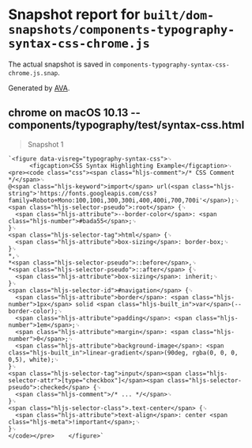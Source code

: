 # Snapshot report for `built/dom-snapshots/components-typography-syntax-css-chrome.js`

The actual snapshot is saved in `components-typography-syntax-css-chrome.js.snap`.

Generated by [AVA](https://ava.li).

## chrome on macOS 10.13 -- components/typography/test/syntax-css.html

> Snapshot 1

    `<figure data-visreg="typography-syntax-css">␊
          <figcaption>CSS Syntax Highlighting Example</figcaption>␊
    <pre><code class="css"><span class="hljs-comment">/* CSS Comment */</span>␊
    @<span class="hljs-keyword">import</span> url(<span class="hljs-string">'https://fonts.googleapis.com/css?family=Roboto+Mono:100,100i,300,300i,400,400i,700,700i'</span>);␊
    <span class="hljs-selector-pseudo">:root</span> {␊
      <span class="hljs-attribute">--border-color</span>: <span class="hljs-number">#bada55</span>;␊
    }␊
    <span class="hljs-selector-tag">html</span> {␊
      <span class="hljs-attribute">box-sizing</span>: border-box;␊
    }␊
    *,␊
    *<span class="hljs-selector-pseudo">::before</span>,␊
    *<span class="hljs-selector-pseudo">::after</span> {␊
      <span class="hljs-attribute">box-sizing</span>: inherit;␊
    }␊
    <span class="hljs-selector-id">#navigation</span> {␊
      <span class="hljs-attribute">border</span>: <span class="hljs-number">1px</span> solid <span class="hljs-built_in">var</span>(--border-color);␊
      <span class="hljs-attribute">padding</span>: <span class="hljs-number">1em</span>;␊
      <span class="hljs-attribute">margin</span>: <span class="hljs-number">0</span>;␊
      <span class="hljs-attribute">background-image</span>: <span class="hljs-built_in">linear-gradient</span>(90deg, rgba(0, 0, 0, 0,5), white);␊
    }␊
    <span class="hljs-selector-tag">input</span><span class="hljs-selector-attr">[type="checkbox"]</span><span class="hljs-selector-pseudo">:checked</span> {␊
      <span class="hljs-comment">/* ... */</span>␊
    }␊
    <span class="hljs-selector-class">.text-center</span> {␊
      <span class="hljs-attribute">text-align</span>: center <span class="hljs-meta">!important</span>;␊
    }␊
    </code></pre>    </figure>`
